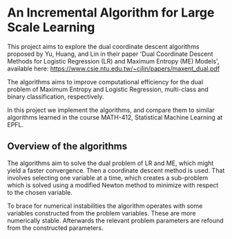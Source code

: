 # An Incremental Algorithm for Large Scale Learning

This project aims to explore the dual coordinate descent algorithms proposed by Yu, Huang, and Lin in their paper 'Dual Coordinate Descent Methods for Logistic Regression (LR) and Maximum Entropy (ME) Models', available here: https://www.csie.ntu.edu.tw/~cjlin/papers/maxent_dual.pdf

The algorithms aims to improve computational efficiency for the dual problem of Maximum Entropy and Logistic Regression, multi-class and binary classification, respectively. 

In this project we implement the algorithms, and compare them to similar algorithms learned in the course MATH-412, Statistical Machine Learning at EPFL.

## Overview of the algorithms

The algorithms aim to solve the dual problem of LR and ME, which might yield a faster convergence. Then a coordinate descent method is used. That involves selecting one variable at a time, which creates a sub-problem which is solved using a modified Newton method to minimize with respect to the chosen variable. 

To brace for numerical instabilities the algorithm operates with some variables constructed from the problem variables. These are more numerically stable. Afterwards the relevant problem parameters are refound from the constructed parameters.